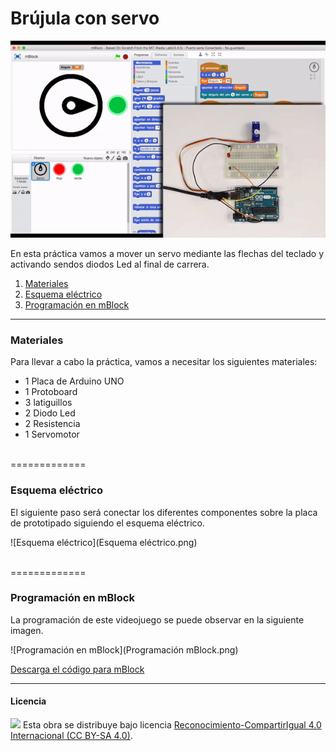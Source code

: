 # Brújula con servo

![Animación](Animación.gif)

En esta práctica vamos a mover un servo mediante las flechas del teclado y activando sendos diodos Led al final de carrera.

1.	[Materiales](#materiales)
2.	[Esquema eléctrico](#esquema-eléctrico)
3.	[Programación en mBlock](#programación-en-mblock)



***



### Materiales

Para llevar a cabo la práctica, vamos a necesitar los siguientes materiales:
- 1 Placa de Arduino UNO
- 1 Protoboard
- 3 latiguillos
- 2 Diodo Led
- 2 Resistencia
- 1 Servomotor



<br />
=============
<br />



### Esquema eléctrico

El siguiente paso será conectar los diferentes componentes sobre la placa de prototipado siguiendo el esquema eléctrico.

![Esquema eléctrico](Esquema eléctrico.png)



<br />
=============
<br />



### Programación en mBlock

La programación de este videojuego se puede observar en la siguiente imagen.

![Programación en mBlock](Programación mBlock.png)

[Descarga el código para mBlock](mBlock.sb2)



***



#### Licencia

<img src="http://i.creativecommons.org/l/by-sa/4.0/88x31.png" /> Esta obra se distribuye bajo licencia [Reconocimiento-CompartirIgual 4.0 Internacional (CC BY-SA 4.0)](https://creativecommons.org/licenses/by-sa/4.0/deed.es_ES).
